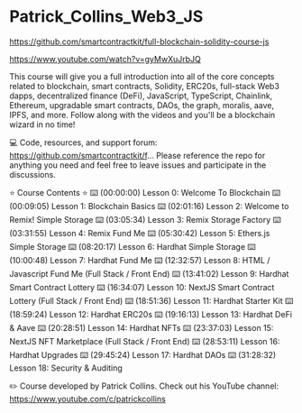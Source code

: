 # Patrick_Collins_Web3_JS
https://github.com/smartcontractkit/full-blockchain-solidity-course-js

https://www.youtube.com/watch?v=gyMwXuJrbJQ

This course will give you a full introduction into all of the core concepts related to blockchain, smart contracts, Solidity, ERC20s, full-stack Web3 dapps, decentralized finance (DeFi), JavaScript, TypeScript, Chainlink, Ethereum, upgradable smart contracts, DAOs, the graph, moralis, aave, IPFS, and more. Follow along with the videos and you'll be a blockchain wizard in no time!

💻 Code, resources, and support forum: https://github.com/smartcontractkit/f...
Please reference the repo for anything you need and feel free to leave issues and participate in the discussions.

⭐️ Course Contents ⭐
⌨️ (00:00:00) Lesson 0: Welcome To Blockchain
⌨️ (00:09:05) Lesson 1: Blockchain Basics
⌨️ (02:01:16) Lesson 2: Welcome to Remix! Simple Storage
⌨️ (03:05:34) Lesson 3: Remix Storage Factory
⌨️ (03:31:55) Lesson 4: Remix Fund Me
⌨️ (05:30:42) Lesson 5: Ethers.js Simple Storage
⌨️ (08:20:17) Lesson 6: Hardhat Simple Storage
⌨️ (10:00:48) Lesson 7: Hardhat Fund Me
⌨️ (12:32:57) Lesson 8: HTML / Javascript Fund Me (Full Stack / Front End)
⌨️ (13:41:02) Lesson 9: Hardhat Smart Contract Lottery
⌨️ (16:34:07) Lesson 10: NextJS Smart Contract Lottery (Full Stack / Front End)
⌨️ (18:51:36) Lesson 11: Hardhat Starter Kit
⌨️ (18:59:24) Lesson 12: Hardhat ERC20s
⌨️ (19:16:13) Lesson 13: Hardhat DeFi & Aave
⌨️ (20:28:51) Lesson 14: Hardhat NFTs 
⌨️ (23:37:03) Lesson 15: NextJS NFT Marketplace (Full Stack / Front End)
⌨️ (28:53:11) Lesson 16: Hardhat Upgrades
⌨️ (29:45:24) Lesson 17: Hardhat DAOs
⌨️ (31:28:32) Lesson 18: Security & Auditing 

✏️ Course developed by Patrick Collins. Check out his YouTube channel: https://www.youtube.com/c/patrickcollins
